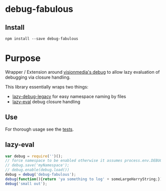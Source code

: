 # debug-fabulous

## Install
`npm install --save debug-fabulous`

# Purpose

Wrapper / Extension around [visionmedia's debug](https://github.com/visionmedia/debug) to allow lazy evaluation of debugging via closure handling.

This library essentially wraps two things:

- [lazy-debug-legacy](https://github.com/nmccready/lazy-debug-legacy) for easy namespace naming by files
- [lazy-eval](./src/lazy-eval.js) debug closure handling

## Use

For thorough usage see the [tests](./test).

## lazy-eval

```js
var debug = require('')();
// force namespace to be enabled otherwise it assumes process.env.DEBUG is setup
// debug.save('myNamespace');
// debug.enable(debug.load())
debug = debug('debug-fabulous');
debug(function(){return 'ya something to log' + someLargeHarryString;});
debug('small out');
```
